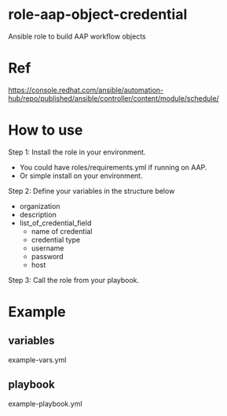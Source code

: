 # role-aap-object-credential
Ansible role to build AAP workflow objects

# Ref
https://console.redhat.com/ansible/automation-hub/repo/published/ansible/controller/content/module/schedule/

# How to use

Step 1: Install the role in your environment.
   - You could have roles/requirements.yml if running on AAP.
   - Or simple install on your environment.

Step 2: Define your variables in the structure below

- organization
- description
- list_of_credential_field
    - name of credential
    - credential type
    - username
    - password
    - host

Step 3: Call the role from your playbook.

# Example
## variables
example-vars.yml

## playbook
example-playbook.yml